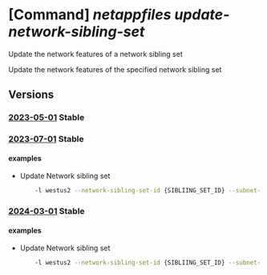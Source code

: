 # [Command] _netappfiles update-network-sibling-set_

Update the network features of a network sibling set

Update the network features of the specified network sibling set

## Versions

### [2023-05-01](/Resources/mgmt-plane/L3N1YnNjcmlwdGlvbnMve30vcHJvdmlkZXJzL21pY3Jvc29mdC5uZXRhcHAvbG9jYXRpb25zL3t9L3VwZGF0ZW5ldHdvcmtzaWJsaW5nc2V0/2023-05-01.xml) **Stable**

<!-- mgmt-plane /subscriptions/{}/providers/microsoft.netapp/locations/{}/updatenetworksiblingset 2023-05-01 -->

### [2023-07-01](/Resources/mgmt-plane/L3N1YnNjcmlwdGlvbnMve30vcHJvdmlkZXJzL21pY3Jvc29mdC5uZXRhcHAvbG9jYXRpb25zL3t9L3VwZGF0ZW5ldHdvcmtzaWJsaW5nc2V0/2023-07-01.xml) **Stable**

<!-- mgmt-plane /subscriptions/{}/providers/microsoft.netapp/locations/{}/updatenetworksiblingset 2023-07-01 -->

#### examples

- Update Network sibling set
    ```bash
        -l westus2 --network-sibling-set-id {SIBLIING_SET_ID} --subnet-id {SUBNET_ID} --network-sibling-set-state-id {SIBLING_SET_STATE_ID} --network-features Standard
    ```

### [2024-03-01](/Resources/mgmt-plane/L3N1YnNjcmlwdGlvbnMve30vcHJvdmlkZXJzL21pY3Jvc29mdC5uZXRhcHAvbG9jYXRpb25zL3t9L3VwZGF0ZW5ldHdvcmtzaWJsaW5nc2V0/2024-03-01.xml) **Stable**

<!-- mgmt-plane /subscriptions/{}/providers/microsoft.netapp/locations/{}/updatenetworksiblingset 2024-03-01 -->

#### examples

- Update Network sibling set
    ```bash
        -l westus2 --network-sibling-set-id {SIBLIING_SET_ID} --subnet-id {SUBNET_ID} --network-sibling-set-state-id {SIBLING_SET_STATE_ID} --network-features Standard
    ```
